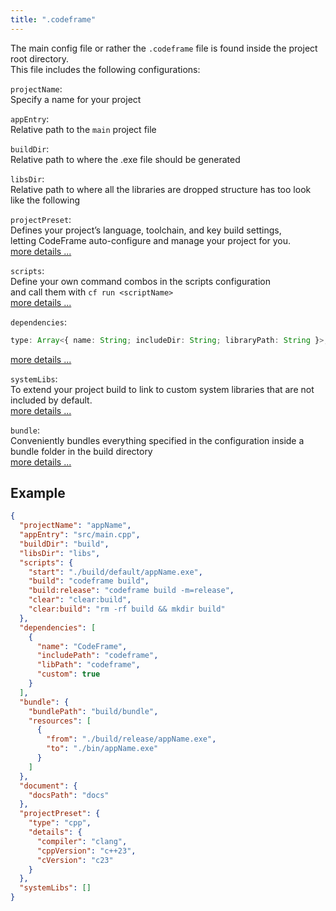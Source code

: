 ```yaml
---
title: ".codeframe"
---
```


The main config file or rather the `.codeframe` file is found inside the project root directory.  
This file includes the following configurations:

`projectName`:  
Specify a name for your project

`appEntry`:  
Relative path to the `main` project file

`buildDir`:  
Relative path to where the .exe file should be generated

`libsDir`:  
Relative path to where all the libraries are dropped
structure has too look like the following

`projectPreset`:  
Defines your project’s language, toolchain, and key build settings,  
letting CodeFrame auto-configure and manage your project for you.  
[more details ...](./projectPreset.md)

`scripts`:  
Define your own command combos in the scripts configuration  
and call them with `cf run <scriptName>`  
[more details ...](./scripts.md)

`dependencies`:

```typescript
type: Array<{ name: String; includeDir: String; libraryPath: String }>;
```

[more details ...](./dependencies.md)

`systemLibs`:  
To extend your project build to link to custom system libraries that are not included by default.  
[more details ...](./systemLibs.md)

`bundle`:  
Conveniently bundles everything specified in the configuration inside a bundle folder in the build directory  
[more details ...](./bundle.md)

## Example

```json title=".codeframe"
{
  "projectName": "appName",
  "appEntry": "src/main.cpp",
  "buildDir": "build",
  "libsDir": "libs",
  "scripts": {
    "start": "./build/default/appName.exe",
    "build": "codeframe build",
    "build:release": "codeframe build -m=release",
    "clear": "clear:build",
    "clear:build": "rm -rf build && mkdir build"
  },
  "dependencies": [
    {
      "name": "CodeFrame",
      "includePath": "codeframe",
      "libPath": "codeframe",
      "custom": true
    }
  ],
  "bundle": {
    "bundlePath": "build/bundle",
    "resources": [
      {
        "from": "./build/release/appName.exe",
        "to": "./bin/appName.exe"
      }
    ]
  },
  "document": {
    "docsPath": "docs"
  },
  "projectPreset": {
    "type": "cpp",
    "details": {
      "compiler": "clang",
      "cppVersion": "c++23",
      "cVersion": "c23"
    }
  },
  "systemLibs": []
}
```

